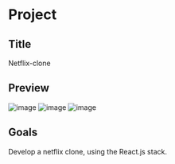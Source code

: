 # Project

## Title

Netflix-clone

## Preview

![image](https://github.com/G-Just/Netflix-clone/assets/135387482/acef9ac6-ee5d-4385-8a9e-578f839b4912)
![image](https://github.com/G-Just/Netflix-clone/assets/135387482/187c1a17-76ab-4b83-894b-d8118ec647e3)
![image](https://github.com/G-Just/Netflix-clone/assets/135387482/8ddd8ebc-084a-468b-af7f-f502780dc43a)


## Goals

Develop a netflix clone, using the React.js stack.
